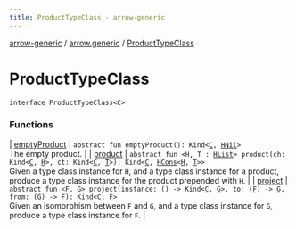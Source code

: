 ```yaml
---
title: ProductTypeClass - arrow-generic
---
```


[arrow-generic](../../index.html) / [arrow.generic](../index.html) / [ProductTypeClass](./index.html)

# ProductTypeClass

`interface ProductTypeClass<C>`

### Functions

| [emptyProduct](empty-product.html) | `abstract fun emptyProduct(): Kind<`[`C`](index.html#C)`, `[`HNil`](../-h-nil/index.html)`>`<br>The empty product. |
| [product](product.html) | `abstract fun <H, T : `[`HList`](../-h-list/index.html)`> product(ch: Kind<`[`C`](index.html#C)`, `[`H`](product.html#H)`>, ct: Kind<`[`C`](index.html#C)`, `[`T`](product.html#T)`>): Kind<`[`C`](index.html#C)`, `[`HCons`](../-h-cons/index.html)`<`[`H`](product.html#H)`, `[`T`](product.html#T)`>>`<br>Given a type class instance for `H`, and a type class instance for a product, produce a type class instance for the product prepended with `H`. |
| [project](project.html) | `abstract fun <F, G> project(instance: () -> Kind<`[`C`](index.html#C)`, `[`G`](project.html#G)`>, to: (`[`F`](project.html#F)`) -> `[`G`](project.html#G)`, from: (`[`G`](project.html#G)`) -> `[`F`](project.html#F)`): Kind<`[`C`](index.html#C)`, `[`F`](project.html#F)`>`<br>Given an isomorphism between `F` and `G`, and a type class instance for `G`, produce a type class instance for `F`. |

